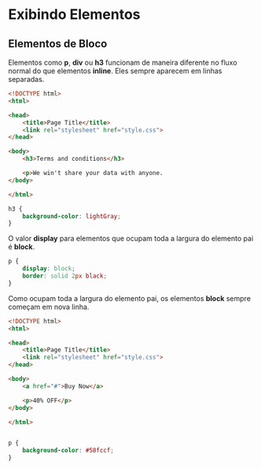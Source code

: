 # Exibindo Elementos

## Elementos de Bloco

Elementos como **p**, **div** ou **h3** funcionam de maneira diferente no fluxo normal do que elementos **inline**. Eles sempre aparecem em linhas separadas.

```html
<!DOCTYPE html>
<html>

<head>
	<title>Page Title</title>
	<link rel="stylesheet" href="style.css">
</head>

<body>
	<h3>Terms and conditions</h3>

	<p>We win't share your data with anyone.
</body>

</html>
```
```css
h3 {
    background-color: lightGray;
}

```
O valor **display** para elementos que ocupam toda a largura do elemento pai é **block**.

```css
p {
    display: block;
    border: solid 2px black;
}
```
Como  ocupam toda a largura do elemento pai, os elementos **block** sempre começam em nova linha.

```html
<!DOCTYPE html>
<html>

<head>
	<title>Page Title</title>
	<link rel="stylesheet" href="style.css">
</head>

<body>
	<a href="#">Buy Now</a>

	<p>40% OFF</p>
</body>

</html>
```
```css

p {
    background-color: #58fccf;
}
```